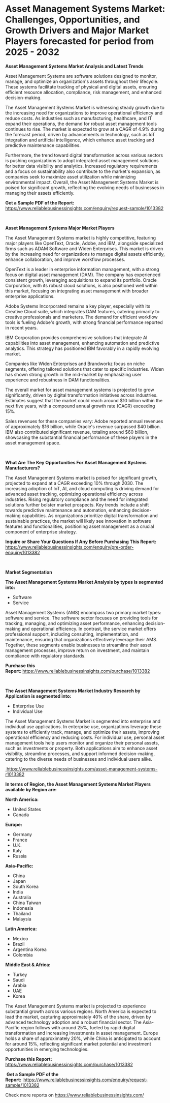 <p><h1>Asset Management Systems Market: Challenges, Opportunities, and Growth Drivers and Major Market Players forecasted for period from 2025 - 2032</h1></p><p><strong>Asset Management Systems Market Analysis and Latest Trends</strong></p>
<p><p>Asset Management Systems are software solutions designed to monitor, manage, and optimize an organization's assets throughout their lifecycle. These systems facilitate tracking of physical and digital assets, ensuring efficient resource allocation, compliance, risk management, and enhanced decision-making.</p><p>The Asset Management Systems Market is witnessing steady growth due to the increasing need for organizations to improve operational efficiency and reduce costs. As industries such as manufacturing, healthcare, and IT expand their operations, the demand for robust asset management tools continues to rise. The market is expected to grow at a CAGR of 4.9% during the forecast period, driven by advancements in technology, such as IoT integration and artificial intelligence, which enhance asset tracking and predictive maintenance capabilities.</p><p>Furthermore, the trend toward digital transformation across various sectors is pushing organizations to adopt integrated asset management solutions for better data visibility and analytics. Increased regulatory requirements and a focus on sustainability also contribute to the market's expansion, as companies seek to maximize asset utilization while minimizing environmental impact. Overall, the Asset Management Systems Market is poised for significant growth, reflecting the evolving needs of businesses in managing their assets efficiently.</p></p>
<p><strong>Get a Sample PDF of the Report:&nbsp;</strong> <a href="https://www.reliablebusinessinsights.com/enquiry/request-sample/1013382?utm_campaign=2111&utm_medium=2&utm_source=Github&utm_content=ia&utm_term=06032025&utm_id=asset-management-systems">https://www.reliablebusinessinsights.com/enquiry/request-sample/1013382</a></p>
<p>&nbsp;</p>
<p><strong>Asset Management Systems Major Market Players</strong></p>
<p><p>The Asset Management Systems market is highly competitive, featuring major players like OpenText, Oracle, Adobe, and IBM, alongside specialized firms such as ADAM Software and Widen Enterprises. This market is driven by the increasing need for organizations to manage digital assets efficiently, enhance collaboration, and improve workflow processes.</p><p>OpenText is a leader in enterprise information management, with a strong focus on digital asset management (DAM). The company has experienced consistent growth, leveraging acquisitions to expand its portfolio. Oracle Corporation, with its robust cloud solutions, is also positioned well within this market, focusing on integrating asset management with broader enterprise applications.</p><p>Adobe Systems Incorporated remains a key player, especially with its Creative Cloud suite, which integrates DAM features, catering primarily to creative professionals and marketers. The demand for efficient workflow tools is fueling Adobe's growth, with strong financial performance reported in recent years.</p><p>IBM Corporation provides comprehensive solutions that integrate AI capabilities into asset management, enhancing automation and predictive analytics. This strategy has positioned IBM favorably in a rapidly evolving market.</p><p>Companies like Widen Enterprises and Brandworkz focus on niche segments, offering tailored solutions that cater to specific industries. Widen has shown strong growth in the mid-market by emphasizing user experience and robustness in DAM functionalities.</p><p>The overall market for asset management systems is projected to grow significantly, driven by digital transformation initiatives across industries. Estimates suggest that the market could reach around $10 billion within the next five years, with a compound annual growth rate (CAGR) exceeding 15%.</p><p>Sales revenues for these companies vary: Adobe reported annual revenues of approximately $16 billion, while Oracle's revenue surpassed $40 billion. IBM also contributed significant revenue, totaling around $60 billion, showcasing the substantial financial performance of these players in the asset management space.</p></p>
<p>&nbsp;</p>
<p><strong>What Are The Key Opportunities For Asset Management Systems Manufacturers?</strong></p>
<p><p>The Asset Management Systems market is poised for significant growth, projected to expand at a CAGR exceeding 10% through 2030. The increasing adoption of IoT, AI, and cloud computing is driving demand for advanced asset tracking, optimizing operational efficiency across industries. Rising regulatory compliance and the need for integrated solutions further bolster market prospects. Key trends include a shift towards predictive maintenance and automation, enhancing decision-making capabilities. As organizations prioritize digital transformation and sustainable practices, the market will likely see innovation in software features and functionalities, positioning asset management as a crucial component of enterprise strategy.</p></p>
<p><strong>Inquire or Share Your Questions If Any Before Purchasing This Report:</strong> <a href="https://www.reliablebusinessinsights.com/enquiry/pre-order-enquiry/1013382?utm_campaign=2111&utm_medium=2&utm_source=Github&utm_content=ia&utm_term=06032025&utm_id=asset-management-systems">https://www.reliablebusinessinsights.com/enquiry/pre-order-enquiry/1013382</a></p>
<p>&nbsp;</p>
<p><strong>Market Segmentation</strong></p>
<p><strong>The Asset Management Systems Market Analysis by types is segmented into:</strong></p>
<p><ul><li>Software</li><li>Service</li></ul></p>
<p><p>Asset Management Systems (AMS) encompass two primary market types: software and service. The software sector focuses on providing tools for tracking, managing, and optimizing asset performance, enhancing decision-making and operational efficiency. In contrast, the service market offers professional support, including consulting, implementation, and maintenance, ensuring that organizations effectively leverage their AMS. Together, these segments enable businesses to streamline their asset management processes, improve return on investment, and maintain compliance with regulatory standards.</p></p>
<p><strong>Purchase this Report:&nbsp;</strong><a href="https://www.reliablebusinessinsights.com/purchase/1013382?utm_campaign=2111&utm_medium=2&utm_source=Github&utm_content=ia&utm_term=06032025&utm_id=asset-management-systems">https://www.reliablebusinessinsights.com/purchase/1013382</a></p>
<p>&nbsp;</p>
<p><strong>The Asset Management Systems Market Industry Research by Application is segmented into:</strong></p>
<p><ul><li>Enterprise Use</li><li>Individual Use</li></ul></p>
<p><p>The Asset Management Systems Market is segmented into enterprise and individual use applications. In enterprise use, organizations leverage these systems to efficiently track, manage, and optimize their assets, improving operational efficiency and reducing costs. For individual use, personal asset management tools help users monitor and organize their personal assets, such as investments or property. Both applications aim to enhance asset visibility, streamline processes, and support informed decision-making, catering to the diverse needs of businesses and individual users alike.</p></p>
<p><a href="https://www.reliablebusinessinsights.com/asset-management-systems-r1013382?utm_campaign=2111&utm_medium=2&utm_source=Github&utm_content=ia&utm_term=06032025&utm_id=asset-management-systems">&nbsp;https://www.reliablebusinessinsights.com/asset-management-systems-r1013382</a></p>
<p><strong>In terms of Region, the Asset Management Systems Market Players available by Region are:</strong></p>
<p>
    <p> <strong> North America: </strong>
        <ul>
            <li>United States</li>
            <li>Canada</li>
        </ul>
        </p> 
    <p> <strong> Europe: </strong>
        <ul>
            <li>Germany</li>
            <li>France</li>
            <li>U.K.</li>
            <li>Italy</li>
            <li>Russia</li>
        </ul>
        </p> 
    <p> <strong> Asia-Pacific: </strong>
        <ul>
            <li>China</li>
            <li>Japan</li>
            <li>South Korea</li>
            <li>India</li>
            <li>Australia</li>
            <li>China Taiwan</li>
            <li>Indonesia</li>
            <li>Thailand</li>
            <li>Malaysia</li>
        </ul>
        </p> 
    <p> <strong> Latin America: </strong>
        <ul>
            <li>Mexico</li>
            <li>Brazil</li>
            <li>Argentina Korea</li>
            <li>Colombia</li>
        </ul>
        </p> 
    <p> <strong> Middle East & Africa: </strong>
        <ul>
            <li>Turkey</li>
            <li>Saudi</li>
            <li>Arabia</li>
            <li>UAE</li>
            <li>Korea</li>
        </ul>
    </p>
    </p>
<p><p>The Asset Management Systems market is projected to experience substantial growth across various regions. North America is expected to lead the market, capturing approximately 40% of the share, driven by advanced technology adoption and a robust financial sector. The Asia-Pacific region follows with around 25%, fueled by rapid digital transformation and increasing investments in asset management. Europe holds a share of approximately 20%, while China is anticipated to account for around 15%, reflecting significant market potential and investment opportunities in emerging technologies.</p></p>
<p><strong>Purchase this Report: </strong><a href="https://www.reliablebusinessinsights.com/purchase/1013382?utm_campaign=2111&utm_medium=2&utm_source=Github&utm_content=ia&utm_term=06032025&utm_id=asset-management-systems">https://www.reliablebusinessinsights.com/purchase/1013382</a></p>
<p>&nbsp;<strong>Get a Sample PDF of the Report:&nbsp;&nbsp;</strong><a href="https://www.reliablebusinessinsights.com/enquiry/request-sample/1013382?utm_campaign=2111&utm_medium=2&utm_source=Github&utm_content=ia&utm_term=06032025&utm_id=asset-management-systems">https://www.reliablebusinessinsights.com/enquiry/request-sample/1013382</a></p>
<p><strong></strong></p>
<p>Check more reports on <a href="https://www.reliablebusinessinsights.com/?utm_campaign=2111&utm_medium=2&utm_source=Github&utm_content=ia&utm_term=06032025&utm_id=asset-management-systems">https://www.reliablebusinessinsights.com/</a></p>